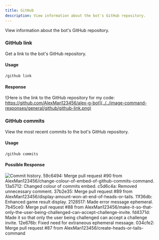 ```yaml
---
title: GitHub
description: View information about the bot's GitHub repository.
---
```

View information about the bot's GitHub repository.

### GitHub link
Get a link to the bot's GitHub repository.

#### Usage
    /github link

#### Response
![Here is the link to the GitHub repository for my code: https://github.com/AlexMan123456/alex-g-bot](../../image-command-responses/general/github/github-link.png)


### GitHub commits
View the most recent commits to the bot's GitHub repository.

#### Usage
    /github commits

#### Possible Response
![Commit history. 59c6494: Merge pull request #90 from AlexMan123456/change-colour-of-embed-of-github-commits-command. 13a5712: Changed colour of commits embed. c5d6c4a: Removed unnecessary comment. 37b2e35: Merge pull request #89 from AlexMan123456/display-amount-won-at-end-of-heads-or-tails. 11f36db: Enhanced game result display. 2128517: Made error message ephemeral. 7b45ce0: Merge pull request #88 from AlexMan123456/make-it-so-that-only-the-user-being-challenged-can-accept-challenge-invite. fd4371d: Made it so that only the user being challenged can accept a challenge invite. 12e676b: Fixed need for extraneous ephemeral message. 034cfe2: Merge pull request #87 from AlexMan123456/create-heads-or-tails-command](../../image-command-responses/general/github/github-commits.png)
